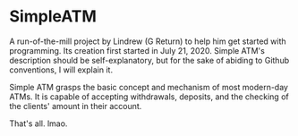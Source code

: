 # SimpleATM
A run-of-the-mill project by Lindrew (G Return) to help him get started with programming. Its creation first started in July 21, 2020. Simple ATM's description should be self-explanatory, but for the sake of abiding to Github conventions, I will explain it.

Simple ATM grasps the basic concept and mechanism of most modern-day ATMs. It is capable of accepting withdrawals, deposits, and the checking of the clients' amount in their account.

That's all. lmao.
